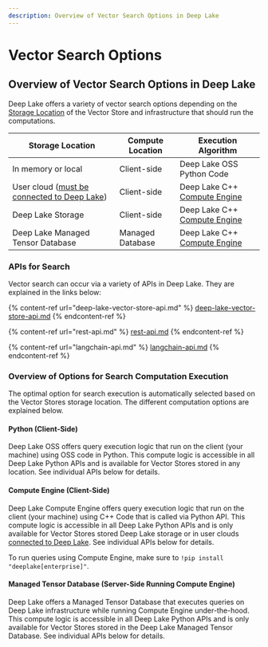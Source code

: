 ```yaml
---
description: Overview of Vector Search Options in Deep Lake
---
```


# Vector Search Options

## Overview of Vector Search Options in Deep Lake

Deep Lake offers a variety of vector search options depending on the [Storage Location](../../../storage-and-credentials/storage-options.md) of the Vector Store and infrastructure that should run the computations.

| Storage Location                                                                                     | Compute Location | Execution Algorithm                                                           |
| ---------------------------------------------------------------------------------------------------- | ---------------- | ----------------------------------------------------------------------------- |
| In memory or local                                                                                   | Client-side      | Deep Lake OSS Python Code                                                     |
| User cloud ([must be connected to Deep Lake](../../../storage-and-credentials/managed-credentials/)) | Client-side      | Deep Lake C++ [Compute Engine](../../../performance-features/introduction.md) |
| Deep Lake Storage                                                                                    | Client-side      | Deep Lake C++ [Compute Engine](../../../performance-features/introduction.md) |
| Deep Lake Managed Tensor Database                                                                    | Managed Database | Deep Lake C++ [Compute Engine](../../../performance-features/introduction.md) |

### APIs for Search

Vector search can occur via a variety of APIs in Deep Lake. They are explained in the links below:

{% content-ref url="deep-lake-vector-store-api.md" %}
[deep-lake-vector-store-api.md](deep-lake-vector-store-api.md)
{% endcontent-ref %}

{% content-ref url="rest-api.md" %}
[rest-api.md](rest-api.md)
{% endcontent-ref %}

{% content-ref url="langchain-api.md" %}
[langchain-api.md](langchain-api.md)
{% endcontent-ref %}

### Overview of Options for Search Computation Execution

The optimal option for search execution is automatically selected based on the Vector Stores storage location. The different computation options are explained below.

#### Python (Client-Side)

Deep Lake OSS offers query execution logic that run on the client (your machine) using OSS code in Python. This compute logic is accessible in all Deep Lake Python APIs and is available for Vector Stores stored in any location. See individual APIs below for details.&#x20;

#### Compute Engine (Client-Side)

Deep Lake Compute Engine offers query execution logic that run on the client (your machine) using C++ Code that is called via Python API. This compute logic is accessible in all Deep Lake Python APIs and is only available for Vector Stores stored Deep Lake storage or in user clouds [connected to Deep Lake](../../../storage-and-credentials/managed-credentials/). See individual APIs below for details.&#x20;

To run queries using Compute Engine, make sure to `!pip install "deeplake[enterprise]"`.

#### Managed Tensor Database (Server-Side Running Compute Engine)

Deep Lake offers a Managed Tensor Database that executes queries on Deep Lake infrastructure while running Compute Engine under-the-hood. This compute logic is accessible in all Deep Lake Python APIs and is only available for Vector Stores stored in the Deep Lake Managed Tensor Database. See individual APIs below for details.&#x20;
